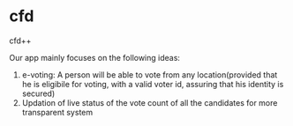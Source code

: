 # cfd
cfd++

Our app mainly focuses on the following ideas:
1. e-voting: A person will be able to vote from any location(provided that he is eligibile for voting, with a valid voter id, assuring that his identity is secured)
2. Updation of live status of the vote count of all the candidates for more transparent system
